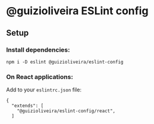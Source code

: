 # @guizioliveira ESLint config

## Setup
### Install dependencies:
```
npm i -D eslint @guizioliveira/eslint-config

```
### On React applications:
Add to your `eslintrc.json` file:
```
{
  "extends": [
    "@guizioliveira/eslint-config/react", 
  ]
```
